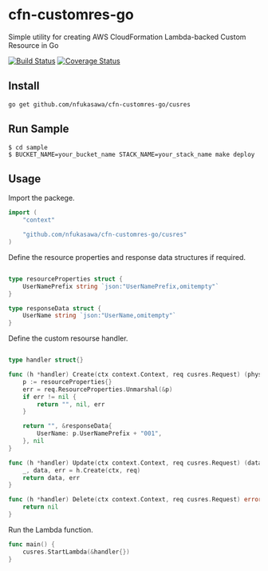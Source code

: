 # cfn-customres-go

Simple utility for creating AWS CloudFormation Lambda-backed Custom Resource in Go

[![Build Status](https://travis-ci.org/nfukasawa/cfn-customres-go.svg?branch=master)](https://travis-ci.org/nfukasawa/cfn-customres-go)
[![Coverage Status](https://coveralls.io/repos/github/nfukasawa/cfn-customres-go/badge.svg?branch=master)](https://coveralls.io/github/nfukasawa/cfn-customres-go?branch=master)

## Install
```
go get github.com/nfukasawa/cfn-customres-go/cusres
```
## Run Sample
```shell
$ cd sample
$ BUCKET_NAME=your_bucket_name STACK_NAME=your_stack_name make deploy
```

## Usage

Import the packege.
```go
import (
	"context"

	"github.com/nfukasawa/cfn-customres-go/cusres"
)
```

Define the resource properties and response data structures if required.
```go

type resourceProperties struct {
	UserNamePrefix string `json:"UserNamePrefix,omitempty"`
}

type responseData struct {
	UserName string `json:"UserName,omitempty"`
}
```

Define the custom resourse handler.
```go

type handler struct{}

func (h *handler) Create(ctx context.Context, req cusres.Request) (physicalResourceID string, data interface{}, err error) {
	p := resourceProperties{}
	err = req.ResourceProperties.Unmarshal(&p)
	if err != nil {
		return "", nil, err
	}

	return "", &responseData{
		UserName: p.UserNamePrefix + "001",
	}, nil
}

func (h *handler) Update(ctx context.Context, req cusres.Request) (data interface{}, err error) {
	_, data, err = h.Create(ctx, req)
	return data, err
}

func (h *handler) Delete(ctx context.Context, req cusres.Request) error {
	return nil
}

```

Run the Lambda function.
```go
func main() {
	cusres.StartLambda(&handler{})
}
```
